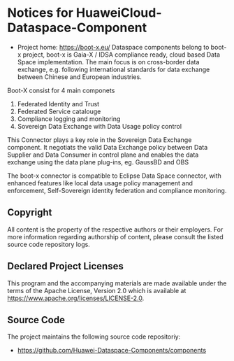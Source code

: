 # Notices for HuaweiCloud-Dataspace-Component


* Project home: https://boot-x.eu/
Dataspace components belong to boot-x project, boot-x is Gaia-X / IDSA compliance ready, cloud based Data Space implementation. The main focus is on cross-border data exchange, e.g. following international standards for data exchange between Chinese and European industries.

Boot-X consist for 4 main componets 

1) Federated Identity and Trust
2) Federated Service catalouge
3) Compliance logging and monitoring
4) Sovereign Data Exchange with Data Usage policy control

This Connector plays a key role in the Sovereign Data Exchange component. It negotiats the valid Data Exchange policy between Data Supplier and Data Consumer in control plane and enables the data exchange using the data plane plug-ins, eg. GaussBD and OBS  

The boot-x connector is compatible to Eclipse Data Space connector, with enhanced features like local data usage policy management and enforcement, Self-Sovereign identity federation and compliance monitoring.

## Copyright

All content is the property of the respective authors or their employers. For more information regarding authorship of content, please consult the listed source code repository logs.

## Declared Project Licenses

This program and the accompanying materials are made available under the terms of the Apache License, Version 2.0 which is available at https://www.apache.org/licenses/LICENSE-2.0.


## Source Code

The project maintains the following source code repositoriy:

* https://github.com/Huawei-Dataspace-Components/components

